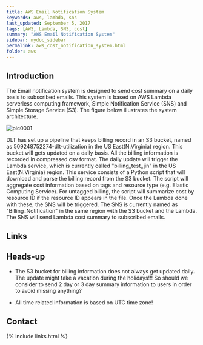 ```yaml
---
title: AWS Email Notification System
keywords: aws, lambda, sns
last_updated: September 5, 2017
tags: [AWS, Lambda, SNS, cost]
summary: "AWS Email Notification System"
sidebar: mydoc_sidebar
permalink: aws_cost_notification_system.html
folder: aws
---
```


## Introduction
The Email notification system is designed to send cost summary on a daily basis to subscribed emails. This system is based on AWS Lambda serverless computing framework, Simple Notification Service (SNS) and Simple Storage Service (S3). The figure below illustrates the system architecture.

![pic0001](/documentation/images/aws/aws_cost_notification_system_001.png)

DLT has set up a pipeline that keeps billing record in an S3 bucket, named as 509248752274-dlt-utilization in the US East(N.Virginia) region. This bucket will gets updated on a daily basis. All the billing information is recorded in compressed csv format. The daily update will trigger the Lambda service, which is currently called "billing_test_jin" in the US East(N.Virginia) region. This service consists of a Python script that will download and parse the billing record from the S3 bucket. The script will aggregate cost information based on tags and resource type (e.g. Elastic Computing Service). For untagged billing, the script will summarize cost by resource ID if the resource ID appears in the file. Once the Lambda done with these, the SNS will be triggered. The SNS is currently named as "Billing_Notification" in the same region with the S3 bucket and the Lambda. The SNS will send Lambda cost summary to subscribed emails.


## Links

## Heads-up
- The S3 bucket for billing information does not always get updated daily. The update might take a vacation during the holidays!!! So should we consider to send 2 day or 3 day summary information to users in order to avoid missing anything?

- All time related information is based on UTC time zone!

## Contact



{% include links.html %}
